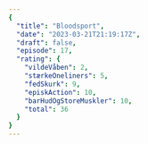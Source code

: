 ```yaml
---
{
  "title": "Bloodsport",
  "date": "2023-03-21T21:19:17Z",
  "draft": false,
  "episode": 17,
  "rating": {
    "vildeVåben": 2,
    "stærkeOneliners": 5,
    "fedSkurk": 9,
    "episkAction": 10,
    "barHudOgStoreMuskler": 10,
    "total": 36
  }
}
---
```


